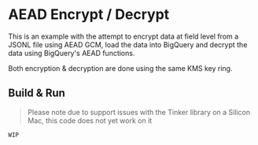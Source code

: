 # AEAD Encrypt / Decrypt
This is an example with the attempt to encrypt data at field level from a JSONL file using AEAD GCM,
load the data into BigQuery and decrypt the data using BigQuery's AEAD functions. 

Both encryption & decryption are done using the same KMS key ring. 

## Build & Run
> Please note due to support issues with the Tinker library on a Silicon Mac, this code does not yet work on it
```
WIP